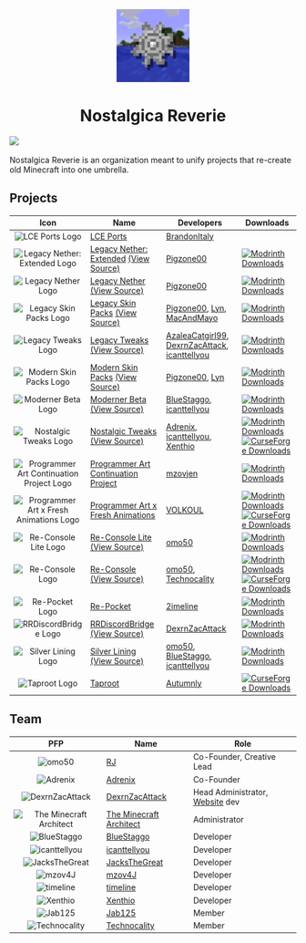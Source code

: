 <p align="center">
  <img src="/nr-logo.gif" width="128" height="128">
</p>
<h1 align="center">Nostalgica Reverie</h1>

[![](https://dcbadge.limes.pink/api/server/CJUAccGtVP)](https://discord.gg/CJUAccGtVP)

Nostalgica Reverie is an organization meant to unify projects that re-create old Minecraft into one umbrella.

<!-- TODO: switch to our own source for mod icons once the site is setup -->
<!-- modrinth cdn sucks -->
## Projects
|                                                                              Icon                                                                               | Name                                                                                                                                                                                                      | Developers                                                                                                                                                  | Downloads                                                                                                                                                                                                                                                                                                                                                                                |
|:---------------------------------------------------------------------------------------------------------------------------------------------------------------:|-----------------------------------------------------------------------------------------------------------------------------------------------------------------------------------------------------------|-------------------------------------------------------------------------------------------------------------------------------------------------------------|------------------------------------------------------------------------------------------------------------------------------------------------------------------------------------------------------------------------------------------------------------------------------------------------------------------------------------------------------------------------------------------|
|                             <img src="https://nostalgica.net/api/mod/LCE%20Ports/logo" width="64" height="64" alt="LCE Ports Logo">                             | [LCE Ports](https://github.com/BrandonItaly/LCE-Resources)                                                                                                                                                | [BrandonItaly](https://github.com/BrandonItaly)                                                                                                             |                                                                                                                                                                                                                                                                                                                                                                                          |
|              <img src="https://nostalgica.net/api/mod/Legacy%20Nether:%20Extended/logo" width="64" height="64" alt="Legacy Nether: Extended Logo">              | [Legacy Nether: Extended](https://modrinth.com/datapack/legacy-nether-extended) [(View Source)](https://github.com/Pigzone00/Legacy-Nether-Extended)                                                      | [Pigzone00](https://github.com/Pigzone00)                                                                                                                   | [![Modrinth Downloads](https://img.shields.io/modrinth/dt/legacy-nether-extended?logo=Modrinth&label=Downloads)](https://modrinth.com/datapack/legacy-nether-extended)                                                                                                                                                                                                                   |
|                         <img src="https://nostalgica.net/api/mod/Legacy%20Nether/logo" width="64" height="64" alt="Legacy Nether Logo">                         | [Legacy Nether](https://modrinth.com/datapack/legacy-nether-modrinth) [(View Source)](https://github.com/Pigzone00/Legacy-Nether)                                                                         | [Pigzone00](https://github.com/Pigzone00)                                                                                                                   | [![Modrinth Downloads](https://img.shields.io/modrinth/dt/legacy-nether-modrinth?logo=Modrinth&label=Downloads)](https://modrinth.com/datapack/legacy-nether-modrinth)                                                                                                                                                                                                                   |
|                    <img src="https://nostalgica.net/api/mod/Legacy%20Skin%20Packs/logo" width="64" height="64" alt="Legacy Skin Packs Logo">                    | [Legacy Skin Packs](https://modrinth.com/resourcepack/legacy-skin-packs) [(View Source)](https://github.com/Pigzone00/Legacy-Skin-Packs)                                                                  | [Pigzone00](https://github.com/Pigzone00), [Lyn](https://github.com/Dragon-Mom), [MacAndMayo](https://github.com/CursedBM81)                                | [![Modrinth Downloads](https://img.shields.io/modrinth/dt/legacy-skin-packs?logo=Modrinth&label=Downloads)](https://modrinth.com/resourcepack/legacy-skin-packs)                                                                                                                                                                                                                         |
|                         <img src="https://nostalgica.net/api/mod/Legacy%20Tweaks/logo" width="64" height="64" alt="Legacy Tweaks Logo">                         | [Legacy Tweaks](https://modrinth.com/mod/legacy-tweaks) [(View Source)](https://github.com/Nostalgica-Reverie/LegacyTweaks)                                                                               | [AzaleaCatgirl99](https://github.com/AzaleaCatgirl99), [DexrnZacAttack](https://github.com/DexrnZacAttack), [icanttellyou](https://github.com/forkiesassds) | [![Modrinth Downloads](https://img.shields.io/modrinth/dt/nostalgic-tweaks?logo=Modrinth&label=Downloads)](https://modrinth.com/mod/legacy-tweaks)                                                                                                                                                                                                                                       |
|                    <img src="https://nostalgica.net/api/mod/Modern%20Skin%20Packs/logo" width="64" height="64" alt="Modern Skin Packs Logo">                    | [Modern Skin Packs](https://modrinth.com/resourcepack/modern-skin-packs) [(View Source)](https://github.com/Pigzone00/Legacy-Skin-Packs)                                                                  | [Pigzone00](https://github.com/Pigzone00), [Lyn](https://github.com/Dragon-Mom)                                                                             | [![Modrinth Downloads](https://img.shields.io/modrinth/dt/modern-skin-packs?logo=Modrinth&label=Downloads)](https://modrinth.com/resourcepack/modern-skin-packs)                                                                                                                                                                                                                         |
|                         <img src="https://nostalgica.net/api/mod/Moderner%20Beta/logo" width="64" height="64" alt="Moderner Beta Logo">                         | [Moderner Beta](https://modrinth.com/modpack/moderner-beta) [(View Source)](https://github.com/Nostalgica-Reverie/moderner-beta)                                                                          | [BlueStaggo](https://github.com/BlueStaggo), [icanttellyou](https://github.com/forkiesassds)                                                                | [![Modrinth Downloads](https://img.shields.io/modrinth/dt/moderner-beta?logo=Modrinth&label=Downloads)](https://modrinth.com/modpack/moderner-beta)                                                                                                                                                                                                                                      |
|                      <img src="https://nostalgica.net/api/mod/Nostalgic%20Tweaks/logo" width="64" height="64" alt="Nostalgic Tweaks Logo">                      | [Nostalgic Tweaks](https://modrinth.com/modpack/nostalgic-tweaks) [(View Source)](https://github.com/Nostalgica-Reverie/Nostalgic-Tweaks)                                                                 | [Adrenix](https://github.com/Adrenix), [icanttellyou](https://github.com/forkiesassds), [Xenthio](https://github.com/Xenthio)                               | [![Modrinth Downloads](https://img.shields.io/modrinth/dt/nostalgic-tweaks?logo=Modrinth&label=Downloads)](https://modrinth.com/modpack/nostalgic-tweaks) [![CurseForge Downloads](https://img.shields.io/curseforge/dt/592465?logo=CurseForge&label=Downloads)](https://www.curseforge.com/minecraft/mc-mods/nostalgic-tweaks)                                                          |
| <img src="https://nostalgica.net/api/mod/Programmer%20Art%20Continuation%20Project/logo" width="64" height="64" alt="Programmer Art Continuation Project Logo"> | [Programmer Art Continuation Project](https://modrinth.com/modpack/pacp)                                                                                                                                  | [mzovjen](https://github.com/mzovjen)                                                                                                                       | [![Modrinth Downloads](https://img.shields.io/modrinth/dt/pacp?logo=Modrinth&label=Downloads)](https://modrinth.com/modpack/pacp)                                                                                                                                                                                                                                                        |
|  <img src="https://nostalgica.net/api/mod/Programmer%20Art%20x%20Fresh%20Animations/logo" width="64" height="64" alt="Programmer Art x Fresh Animations Logo">  | [Programmer Art x Fresh Animations](https://modrinth.com/resourcepack/programmer-art-fresh-animations)                                                                                                    | [VOLKOUL](https://github.com/VOLKOUL)                                                                                                                       | [![Modrinth Downloads](https://img.shields.io/modrinth/dt/programmer-art-fresh-animations?logo=Modrinth&label=Downloads)](https://modrinth.com/resourcepack/programmer-art-fresh-animations) [![CurseForge Downloads](https://img.shields.io/curseforge/dt/1031790?logo=CurseForge&label=Downloads)](https://www.curseforge.com/minecraft/texture-packs/programmer-art-fresh-animations) |
|                       <img src="https://nostalgica.net/api/mod/Re-Console%20Lite/logo" width="64" height="64" alt="Re-Console Lite Logo">                       | [Re-Console Lite](https://modrinth.com/modpack/legacy-minecraft-lite) [(View Source)](https://github.com/Nostalgica-Reverie/Legacy-Modpack-Monorepository/blob/main/versions/vanilla/src/re-console-lite) | [omo50](https://github.com/omo50)                                                                                                                           | [![Modrinth Downloads](https://img.shields.io/modrinth/dt/legacy-minecraft-lite?logo=Modrinth&label=Downloads)](https://modrinth.com/modpack/legacy-minecraft-lite)                                                                                                                                                                                                                      |
|                             <img src="https://nostalgica.net/api/mod/Re-Console/logo" width="64" height="64" alt="Re-Console Logo">                             | [Re-Console](https://modrinth.com/modpack/legacy-minecraft) [(View Source)](https://github.com/Nostalgica-Reverie/Legacy-Modpack-Monorepository/blob/main/versions/vanilla/src/re-console)                | [omo50](https://github.com/omo50), [Technocality](https://github.com/technocality)                                                                          | [![Modrinth Downloads](https://img.shields.io/modrinth/dt/legacy-minecraft?logo=Modrinth&label=Downloads)](https://modrinth.com/modpack/legacy-minecraft) [![CurseForge Downloads](https://img.shields.io/curseforge/dt/1066411?logo=CurseForge&label=Downloads)](https://www.curseforge.com/minecraft/modpacks/re-console)                                                              |
|                              <img src="https://nostalgica.net/api/mod/Re-Pocket/logo" width="64" height="64" alt="Re-Pocket Logo">                              | [Re-Pocket](https://modrinth.com/modpack/re-pocket)                                                                                                                                                       | [2imeline](https://github.com/2imeline)                                                                                                                     | [![Modrinth Downloads](https://img.shields.io/modrinth/dt/re-pocket?logo=Modrinth&label=Downloads)](https://modrinth.com/modpack/re-pocket)                                                                                                                                                                                                                                              |
|                        <img src="https://nostalgica.net/api/mod/RRDiscordBridge/logo" width="64" height="64" alt="RRDiscordBridge Logo">                        | [RRDiscordBridge](https://modrinth.com/plugin/rrdiscordbridge) [(View Source)](https://github.com/DexrnZacAttack/RRDiscordBridge)                                                                         | [DexrnZacAttack](https://github.com/DexrnZacAttack)                                                                                                         | [![Modrinth Downloads](https://img.shields.io/modrinth/dt/rrdiscordbridge?logo=Modrinth&label=Downloads)](https://modrinth.com/plugin/rrdiscordbridge)                                                                                                                                                                                                                                   |
|                         <img src="https://nostalgica.net/api/mod/Silver%20Lining/logo" width="64" height="64" alt="Silver Lining Logo">                         | [Silver Lining](https://modrinth.com/project/silver-lining) [(View Source)](https://github.com/Nostalgica-Reverie/Silver-Lining)                                                                          | [omo50](https://github.com/omo50), [BlueStaggo](https://github.com/BlueStaggo), [icanttellyou](https://github.com/forkiesassds)                             | [![Modrinth Downloads](https://img.shields.io/modrinth/dt/silver-lining?logo=Modrinth&label=Downloads)](https://modrinth.com/project/silver-lining)                                                                                                                                                                                                                                      |
|                                <img src="https://nostalgica.net/api/mod/Taproot/logo" width="64" height="64" alt="Taproot Logo">                                | [Taproot](https://www.curseforge.com/minecraft/modpacks/taproot)                                                                                                                                          | [Autumnly](https://www.curseforge.com/members/autumnly)                                                                                                     | [![CurseForge Downloads](https://img.shields.io/curseforge/dt/1353040?logo=CurseForge&label=Downloads)](https://www.curseforge.com/minecraft/modpacks/taproot)                                                                                                                                                                                                                           |

<!-- NOTE: I think that we should order mod devs by a-z -->

## Team
|                                                           PFP                                                            | Name                                                                | Role                                                                                      |
|:------------------------------------------------------------------------------------------------------------------------:|---------------------------------------------------------------------|-------------------------------------------------------------------------------------------|
|                              ![omo50](https://avatars.githubusercontent.com/omo50?size=64)                               | [RJ](https://github.com/omo50)                                      | Co-Founder, Creative Lead                                                                 |
|                            ![Adrenix](https://avatars.githubusercontent.com/Adrenix?size=64)                             | [Adrenix](https://github.com/Adrenix)                               | Co-Founder                                                                                |
|                     ![DexrnZacAttack](https://avatars.githubusercontent.com/DexrnZacAttack?size=64)                      | [DexrnZacAttack](https://github.com/DexrnZacAttack)                 | Head Administrator, [Website](https://github.com/Nostalgica-Reverie/Website) dev          |
| <img src="https://avatars.githubusercontent.com/TheMinecraftArchitect?size=64" width="64" alt="The Minecraft Architect"> | [The Minecraft Architect](https://github.com/TheMinecraftArchitect) | Administrator                                                                             |
|                         ![BlueStaggo](https://avatars.githubusercontent.com/BlueStaggo?size=64)                          | [BlueStaggo](https://github.com/BlueStaggo)                         | Developer                                                                                 |
|           <img src="https://avatars.githubusercontent.com/forkiesassds?size=64" width="64" alt="icanttellyou">           | [icanttellyou](https://github.com/forkiesassds)                     | Developer                                                                                 |
|                      ![JacksTheGreat](https://avatars.githubusercontent.com/JacksTheGreat?size=64)                       | [JacksTheGreat](https://github.com/JacksTheGreat)                   | Developer                                                                                 |
|                             ![mzov4J](https://avatars.githubusercontent.com/mzovjen?size=64)                             | [mzov4J](https://github.com/mzovjen)                                | Developer                                                                                 |
|                           ![timeline](https://avatars.githubusercontent.com/2imeline?size=64)                            | [timeline](https://github.com/2imeline)                             | Developer                                                                                 |
|                            ![Xenthio](https://avatars.githubusercontent.com/Xenthio?size=64)                             | [Xenthio](https://github.com/Xenthio)                               | Developer                                                                                 |
|                 <img src="https://avatars.githubusercontent.com/Jab125?size=64" width="64" alt="Jab125">                 | [Jab125](https://github.com/Jab125)                                 | Member                                                                                    |
|           <img src="https://avatars.githubusercontent.com/Technocality?size=64" width="64" alt="Technocality">           | [Technocality](https://github.com/Technocality)                     | Member                                                                                    |
